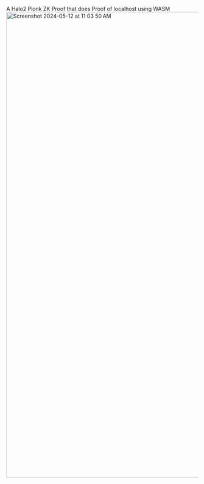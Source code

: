 A Halo2 Plonk ZK Proof that does Proof of localhost using WASM
<img width="1222" alt="Screenshot 2024-05-12 at 11 03 50 AM" src="https://github.com/ronantakizawa/halo2wasm/assets/71115970/03a2c693-77bc-4685-9fb0-379071ed0451">
